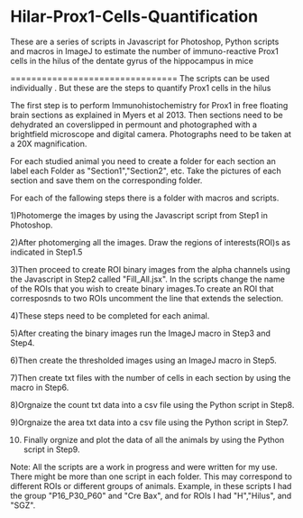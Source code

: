 Hilar-Prox1-Cells-Quantification
================================

These are a series of scripts in Javascript  for Photoshop, Python scripts and macros in ImageJ to estimate the number of immuno-reactive Prox1 cells in the hilus of the dentate gyrus of the hippocampus in mice

================================
The scripts can be used individually . But these are the steps to quantify Prox1 cells in the hilus
 
The first step is to perform Immunohistochemistry for Prox1 in free floating brain sections as explained in Myers et al 2013. 
Then sections need to be  dehydrated an coverslipped in permount and photographed with a brightfield microscope and digital camera.
Photographs need to be taken at a 20X magnification.

For each studied animal you need to create a folder for each section an label each Folder as "Section1","Section2", etc. 
Take the pictures of each section and save them on the corresponding folder.

For each of the fallowing steps there is a folder with macros and scripts.

1)Photomerge the images by using  the Javascript script from Step1 in Photoshop.

2)After photomerging all the images. Draw the regions of interests(ROI)s as indicated in Step1.5

3)Then proceed to create ROI binary images  from the alpha channels using the Javascript in Step2 called "Fill_All.jsx". 
In the scripts change the name of the ROIs that you wish to create binary images.To create an ROI that corresposnds to two ROIs uncomment the line that extends the selection.

4)These steps need to be completed for each animal.

5)After creating the binary images run the ImageJ macro in Step3 and Step4.

6)Then create the thresholded images using an ImageJ macro in Step5.

7)Then create txt files with the number of cells in each section by using the macro in Step6.

8)Orgnaize the count txt data into a csv file using the Python script in Step8.

9)Orgnaize the area txt data into a csv file using the Python script in Step7.

10) Finally orgnize and plot the data of all the animals by using the Python script in Step9.

Note: All the scripts are a work in progress and were written for my use. There might be more than one script in each folder. This may correspond to different ROIs or different groups of animals.
Example, in these scripts I had the group "P16_P30_P60" and "Cre Bax", and  for ROIs I had "H","Hilus", and "SGZ".



